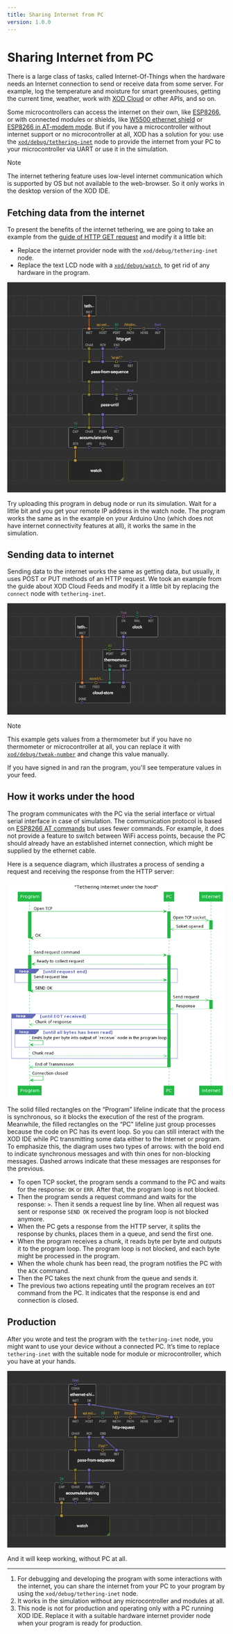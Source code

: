 ```yaml
---
title: Sharing Internet from PC
version: 1.0.0
---
```


# Sharing Internet from PC

There is a large class of tasks, called Internet-Of-Things when the hardware needs an Internet connection to send or receive data from some server. For example, log the temperature and moisture for smart greenhouses, getting the current time, weather, work with [XOD Cloud](/docs/guide/getting-started-with-feeds/) or other APIs, and so on.

Some microcontrollers can access the internet on their own, like [ESP8266](/docs/guide/esp8266-connect/), or with connected modules or shields, like [W5500 ethernet shield](https://xod.io/libs/xod-dev/w5500/) or [ESP8266 in AT-modem mode](https://xod.io/libs/xod-dev/esp8266/). But if you have a microcontroller without internet support or no microcontroller at all, XOD has a solution for you: use the [`xod/debug/tethering-inet`](https://xod.io/libs/xod/debug/tethering-inet/) node to provide the internet from your PC to your microcontroller via UART or use it in the simulation.

<div class="ui segment">
<span class="ui ribbon label">Note</span>

The internet tethering feature uses low-level internet communication which is supported by OS but not available to the web-browser. So it only works in the desktop version of the XOD IDE.

</div>

## Fetching data from the internet

To present the benefits of the internet tethering, we are going to take an example from the [guide of HTTP GET request](/docs/guide/http-get/) and modify it a little bit:

- Replace the internet provider node with the `xod/debug/tethering-inet` node.
- Replace the text LCD node with a [`xod/debug/watch`](https://xod.io/libs/xod/debug/watch/), to get rid of any hardware in the program.

![Tethering internet HTTP GET example](./print-ip.patch.png)

Try uploading this program in debug node or run its simulation. Wait for a little bit and you get your remote IP address in the watch node. The program works the same as in the example on your Arduino Uno (which does not have internet connectivity features at all), it works the same in the simulation.

## Sending data to internet

Sending data to the internet works the same as getting data, but usually, it uses POST or PUT methods of an HTTP request. We took an example from the guide about XOD Cloud Feeds and modify it a little bit by replacing the `connect` node with `tethering-inet`.

![Logging temperature using tethering internet](./logging.patch.png)

<div class="ui segment">
<span class="ui ribbon label">Note</span>

This example gets values from a thermometer but if you have no thermometer or microcontroller at all, you can replace it with [`xod/debug/tweak-number`](https://xod.io/libs/xod/debug/tweak-number/) and change this value manually.

</div>

If you have signed in and ran the program, you'll see temperature values in your feed.

## How it works under the hood

The program communicates with the PC via the serial interface or virtual serial interface in case of simulation. The communication protocol is based on [ESP8266 AT commands](https://www.espressif.com/sites/default/files/documentation/4a-esp8266_at_instruction_set_en.pdf) but uses fewer commands. For example, it does not provide a feature to switch between WiFi access points, because the PC should already have an established internet connection, which might be supplied by the ethernet cable.

Here is a sequence diagram, which illustrates a process of sending a request and receiving the response from the HTTP server:

![Tethering internet communication](./sequence.png)

The solid filled rectangles on the “Program” lifeline indicate that the process is synchronous, so it blocks the execution of the rest of the program. Meanwhile, the filled rectangles on the “PC” lifeline just group processes because the code on PC has its event loop. So you can still interact with the XOD IDE while PC transmitting some data either to the Internet or program. To emphasize this, the diagram uses two types of arrows: with the bold end to indicate synchronous messages and with thin ones for non-blocking messages. Dashed arrows indicate that these messages are responses for the previous.

- To open TCP socket, the program sends a command to the PC and waits for the response: `OK` or `ERR`. After that, the program loop is not blocked.
- Then the program sends a request command and waits for the response: `>`. Then it sends a request line by line. When all request was sent or response `SEND OK` received the program loop is not blocked anymore.
- When the PC gets a response from the HTTP server, it splits the response by chunks, places them in a queue, and send the first one.
- When the program receives a chunk, it reads byte per byte and outputs it to the program loop. The program loop is not blocked, and each byte might be processed in the program.
- When the whole chunk has been read, the program notifies the PC with the `ACK` command.
- Then the PC takes the next chunk from the queue and sends it.
- The previous two actions repeating until the program receives an `EOT` command from the PC. It indicates that the response is end and connection is closed.


## Production

After you wrote and test the program with the `tethering-inet` node, you might want to use your device without a connected PC. It’s time to replace `tethering-inet` with the suitable node for module or microcontroller, which you have at your hands.

![Replacing tethering internet with another internet provider](./w5500.patch.png)

And it will keep working, without PC at all.

---

1. For debugging and developing the program with some interactions with the internet, you can share the internet from your PC to your program by using the `xod/debug/tethering-inet` node.
2. It works in the simulation without any microcontroller and modules at all.
3. This node is not for production and operating only with a PC running XOD IDE. Replace it with a suitable hardware internet provider node when your program is ready for production.
